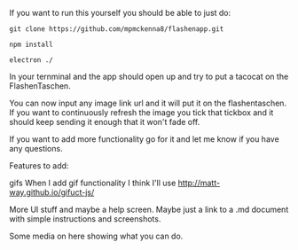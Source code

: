 If you want to run this yourself you should be able to just do:

    git clone https://github.com/mpmckenna8/flashenapp.git

    npm install

    electron ./


In your ternminal and the app should open up and try to put a tacocat on the
FlashenTaschen.


You can now input any image link url and it will put it on the flashentaschen.
If you want to continuously refresh the image you tick that tickbox and it should
keep sending it enough that it won't fade off.


If you want to add more functionality go for it and let me know if you have any
questions.  

Features to add:

gifs
When I add gif functionality I think I'll use http://matt-way.github.io/gifuct-js/


More UI stuff and maybe a help screen. Maybe just a link to a .md document with simple instructions and screenshots.


Some media on here showing what you can do.
